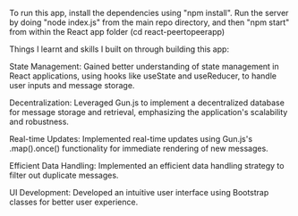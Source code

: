 To run this app, install the dependencies using "npm install". Run the server
by doing "node index.js" from the main repo directory, and then "npm start"
from within the React app folder (cd react-peertopeerapp)


Things I learnt and skills I built on through building this app:

State Management: Gained better understanding of state management in React applications, using hooks like useState and useReducer, to handle user inputs and message storage.

Decentralization: Leveraged Gun.js to implement a decentralized database for message storage and retrieval, emphasizing the application's scalability and robustness.

Real-time Updates: Implemented real-time updates using Gun.js's .map().once() functionality for immediate rendering of new messages.

Efficient Data Handling: Implemented an efficient data handling strategy to filter out duplicate messages.

UI Development: Developed an intuitive user interface using Bootstrap classes for better user experience.

